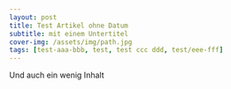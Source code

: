 ```yaml
---
layout: post
title: Test Artikel ohne Datum
subtitle: mit einem Untertitel
cover-img: /assets/img/path.jpg
tags: [test-aaa-bbb, test, test ccc ddd, test/eee-fff]
---
```

Und auch ein wenig Inhalt